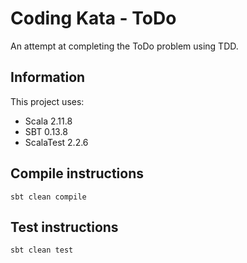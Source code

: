 # Coding Kata - ToDo

An attempt at completing the ToDo problem using TDD.

## Information
This project uses:
- Scala 2.11.8
- SBT 0.13.8
- ScalaTest 2.2.6

## Compile instructions
```
sbt clean compile
```

## Test instructions
```
sbt clean test
```
